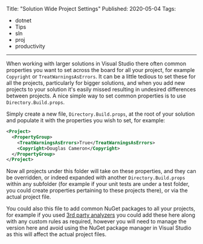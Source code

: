 Title: "Solution Wide Project Settings"
Published: 2020-05-04
Tags:

- dotnet
- Tips
- sln
- proj
- productivity

---

When working with larger solutions in Visual Studio there often common properties you want to set across the board for all your project, for example `Copyright` or `TreatWarningsAsErrors`. It can be a little tedious to set these for all the projects, particularly for bigger solutions, and when you add new projects to your solution it's easily missed resulting in undesired differences between projects. A nice simple way to set common properties is to use `Directory.Build.props`.

<!--more-->

Simply create a new file, `Directory.Build.props`, at the root of your solution and populate it with the properties you wish to set, for example:

```xml
<Project>
  <PropertyGroup>
    <TreatWarningsAsErrors>True</TreatWarningsAsErrors>
    <Copyright>Douglas Cameron</Copyright>
  </PropertyGroup>
</Project>
```

Now all projects under this folder will take on these properties, and they can be overridden, or indeed expanded with another `Directory.Build.props` within any subfolder (for example if your unit tests are under a test folder, you could create properties pertaining to these projects there), or via the actual project file.

You could also this file to add common NuGet packages to all your projects, for example if you used [3rd party analyzers](https://docs.microsoft.com/en-us/dotnet/fundamentals/code-analysis/overview#third-party-analyzers) you could add these here along with any custom rules as required, however you will need to manage the version here and avoid using the NuGet package manager in Visual Studio as this will affect the actual project files.

